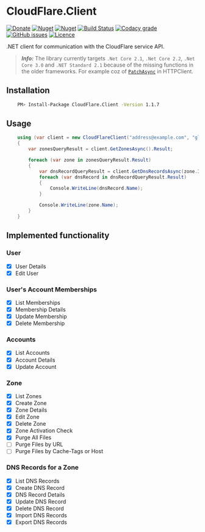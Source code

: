 # CloudFlare.Client

[![Donate](https://img.shields.io/badge/Donate-PayPal-green.svg)](https://www.paypal.com/cgi-bin/webscr?cmd=_donations&business=zgmode%40gmail.com&currency_code=USD&source=url)
[![Nuget](https://img.shields.io/nuget/v/CloudFlare.Client.svg)](https://www.nuget.org/packages/CloudFlare.Client/)
[![Nuget](https://img.shields.io/nuget/dt/Cloudflare.Client.svg)](https://www.nuget.org/packages/CloudFlare.Client/)
[![Build Status](https://travis-ci.org/zingz0r/CloudFlare.Client.svg?branch=master)](https://travis-ci.org/zingz0r/CloudFlare.Client)
[![Codacy grade](https://img.shields.io/codacy/grade/0ad1b06d9bbd4c849715223677667ddf.svg)](https://app.codacy.com/app/zingz0r/CloudFlare.Client/commits)
[![GitHub issues](https://img.shields.io/github/issues-raw/zingz0r/Cloudflare.Client.svg)](https://github.com/zingz0r/CloudFlare.Client/issues)
[![Licence](https://img.shields.io/badge/licanse-CC%20BY--NC--ND%204.0-yellowgreen.svg)](https://creativecommons.org/licenses/by-nc-nd/4.0/legalcode.txt)

.NET client for communication with the CloudFlare service API.

> **_Info:_**  The library currently targets `.Net Core 2.1`, `.Net Core 2.2`, `.Net Core 3.0` and `.NET Standard 2.1` because of the missing functions in the older frameworks.
> For example coz of [`PatchAsync`](https://docs.microsoft.com/en-us/dotnet/api/system.net.http.httpclient.patchasync?view=netstandard-2.1) in HTTPClient.

## Installation

```bash
    PM> Install-Package CloudFlare.Client -Version 1.1.7
```

## Usage

```csharp
    using (var client = new CloudFlareClient("address@example.com", "globalApiKeyFromCF"))
    {
        var zonesQueryResult = client.GetZonesAsync().Result;

        foreach (var zone in zonesQueryResult.Result)
        {
            var dnsRecordQueryResult = client.GetDnsRecordsAsync(zone.Id).Result;
            foreach (var dnsRecord in dnsRecordQueryResult.Result)
            {
                Console.WriteLine(dnsRecord.Name);
            }

            Console.WriteLine(zone.Name);
        }
    }
```

## Implemented functionality

### User

-   [x] User Details
-   [x] Edit User

### User's Account Memberships

-   [x] List Memberships
-   [x] Membership Details
-   [x] Update Membership
-   [x] Delete Membership

### Accounts

-   [x] List Accounts
-   [x] Account Details
-   [x] Update Account

### Zone

-   [x] List Zones
-   [x] Create Zone
-   [x] Zone Details
-   [x] Edit Zone
-   [x] Delete Zone
-   [x] Zone Activation Check
-   [x] Purge All Files
-   [ ] Purge Files by URL
-   [ ] Purge Files by Cache-Tags or Host  

### DNS Records for a Zone

-   [x] List DNS Records
-   [x] Create DNS Record
-   [x] DNS Record Details
-   [x] Update DNS Record
-   [x] Delete DNS Record
-   [x] Import DNS Records
-   [x] Export DNS Records
